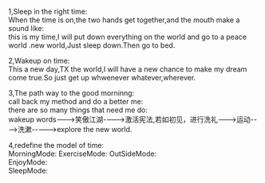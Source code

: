1,Sleep in the right time:    
When the time is on,the two hands get together,and the mouth make a sound like:    
this is my time,I will put down everything on the world and go to a peace world .new world,Just sleep down.Then go to bed.     

2,Wakeup on time:    
This a new day,TX the world,I will have a new chance to make my dream come true.So just get up whwenever whatever,wherever.   

3,The path way to the good morninng:     
call back my method and do a better me:    
there are so many things that need me do:   
wakeup words--->笑傲江湖---->激活宪法,若如初见，进行洗礼--->运动---->洗漱----->explore the new world.

4,redefine the model of time:   
MorningMode: 
ExerciseMode:
OutSideMode:     
EnjoyMode:    
SleepMode:    


